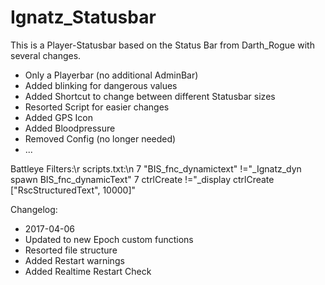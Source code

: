 # Ignatz_Statusbar
This is a Player-Statusbar based on the Status Bar from Darth_Rogue with several changes.
- Only a Playerbar (no additional AdminBar)
- Added blinking for dangerous values
- Added Shortcut to change between different Statusbar sizes
- Resorted Script for easier changes
- Added GPS Icon
- Added Bloodpressure
- Removed Config (no longer needed)
- ...

Battleye Filters:\r
scripts.txt:\n
7 "BIS_fnc_dynamictext" !="_Ignatz_dyn spawn BIS_fnc_dynamicText"
7 ctrlCreate !="_display ctrlCreate [\"RscStructuredText\", 10000]"

Changelog:
- 2017-04-06
 - Updated to new Epoch custom functions
 - Resorted file structure
 - Added Restart warnings
 - Added Realtime Restart Check

